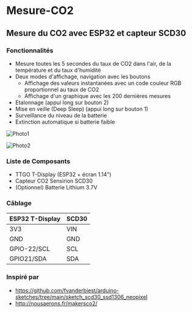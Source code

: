 # Mesure-CO2

## Mesure du CO2 avec ESP32 et capteur SCD30

### Fonctionnalités
- Mesure toutes les 5 secondes du taux de CO2 dans l'air, de la température et du taux d'humidité
- Deux modes d'affichage, navigation avec les boutons
  - Affichage des valeurs instantanées avec un code couleur RGB proportionnel au taux de CO2
  - Affichage d'un graphique avec les 200 dernières mesures
- Etalonnage (appui long sur bouton 2)
- Mise en veille (Deep Sleep) (appui long sur bouton 1)
- Surveillance du niveau de la batterie
- Extinction automatique si batterie faible

![Photo1](https://github.com/Loutre-LNO/Mesure-CO2/blob/main/Photos/photo1.jpg)

![Photo2](https://github.com/Loutre-LNO/Mesure-CO2/blob/main/Photos/photo2.jpg)


### Liste de Composants
- TTGO T-Display (ESP32 + écran 1.14")
- Capteur CO2 Sensirion SCD30
- (Optionnel) Batterie Lithium 3.7V

### Câblage
|ESP32 T-Display|SCD30|
|-----|-----|
|3V3|VIN|
|GND|GND|
|GPIO-22/SCL|SCL|
|GPIO21/SDA|SDA|



### Inspiré par
- https://github.com/fvanderbiest/arduino-sketches/tree/main/sketch_scd30_ssd1306_neopixel
- http://nousaerons.fr/makersco2/

